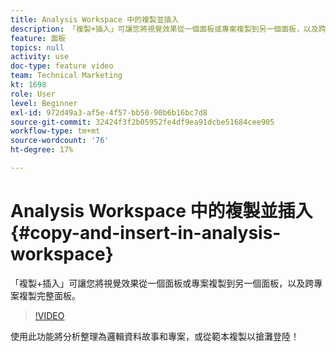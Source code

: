 ```yaml
---
title: Analysis Workspace 中的複製並插入
description: 「複製+插入」可讓您將視覺效果從一個面板或專案複製到另一個面板，以及跨專案複製完整面板。
feature: 面板
topics: null
activity: use
doc-type: feature video
team: Technical Marketing
kt: 1698
role: User
level: Beginner
exl-id: 972d49a3-af5e-4f57-bb50-90b6b16bc7d8
source-git-commit: 32424f3f2b05952fe4df9ea91dcbe51684cee905
workflow-type: tm+mt
source-wordcount: '76'
ht-degree: 17%

---
```


# Analysis Workspace 中的複製並插入 {#copy-and-insert-in-analysis-workspace}

「複製+插入」可讓您將視覺效果從一個面板或專案複製到另一個面板，以及跨專案複製完整面板。

>[!VIDEO](https://video.tv.adobe.com/v/23230/?quality=12)

使用此功能將分析整理為邏輯資料故事和專案，或從範本複製以搶灘登陸！
